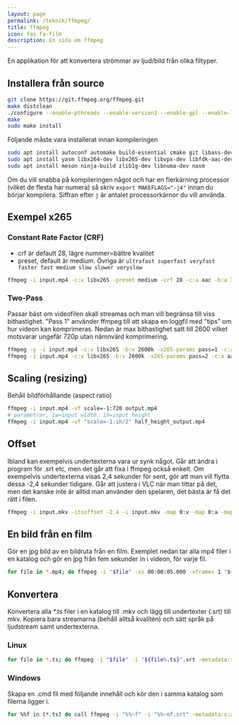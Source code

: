 ```yaml
---
layout: page
permalink: /teknik/ffmpeg/
title: ffmpeg
icon: fas fa-film
description: En sida om ffmpeg
---
```


En applikation för att konvertera strömmar av ljud/bild från olika filtyper.

## Installera från source

```bash
git clone https://git.ffmpeg.org/ffmpeg.git
make distclean
./configure --enable-pthreads --enable-version3 --enable-gpl --enable-libass --enable-libfdk-aac --enable-libfreetype --enable-libmp3lame --enable-libopus --enable-librtmp --enable-libvorbis --enable-libvpx --enable-libx264 --enable-libx265 --enable-libxvid --enable-openssl --enable-nonfree
make
sudo make install
```

Följande måste vara installerat innan kompileringen

```bash
sudo apt install autoconf automake build-essential cmake git libass-dev libfreetype6-dev libsdl2-dev libssl-dev libtheora-dev libtool libva-dev libvdpau-dev libvorbis-dev libxcb1-dev libxcb-shm0-dev libxcb-xfixes0-dev pkg-config texinfo wget
sudo apt install yasm libx264-dev libx265-dev libvpx-dev libfdk-aac-dev libmp3lame-dev libopus-dev librtmp-dev libxvidcore-dev ocl-icd-opencl-dev
sudo apt install meson ninja-build zlib1g-dev libnuma-dev nasm
```

<div class="alert alert-primary" role="alert">
Om du vill snabba på kompileringen något och har en
flerkärning processor (vilket de flesta har numera) så skriv <code>export MAKEFLAGS="-j4"</code> innan du börjar kompilera. Siffran efter <code>j</code> är antalet processorkärnor du vill använda.
</div>

## Exempel x265

### Constant Rate Factor (CRF)

- crf är default 28, lägre nummer=bättre kvalitet
- preset, default är medium. Övriga är `ultrafast superfast veryfast faster fast medium slow slower veryslow`

```bash
ffmpeg -i input.mp4 -c:v libx265 -preset medium -crf 28 -c:a aac -b:a 128k output.mp4
```

### Two-Pass

Passar bäst om videofilen skall streamas och man vill begränsa till viss bithastighet. "Pass 1" använder ffmpeg till att skapa en loggfil med "tips" om hur videon kan komprimeras.
Nedan är max bithastighet satt till 2600 vilket motsvarar ungefär 720p utan nämnvärd komprimering.

```bash
ffmpeg -y -i input.mp4 -c:v libx265 -b:v 2600k -x265-params pass=1 -c:a aac -b:a 128k -f mp4 /dev/null && \
ffmpeg -i input.mp4 -c:v libx265 -b:v 2600k -x265-params pass=2 -c:a aac -b:a 128k output.mp4
```

## Scaling (resizing)

Behåll bildförhållande (aspect ratio)

```bash
ffmpeg -i input.mp4 -vf scale=-1:720 output.mp4
# parametrar, iw=input width, ih=input height
ffmpeg -i input.mp4 -vf "scale=-1:ih/2" half_height_output.mp4
```

## Offset

Ibland kan exempelvis undertexterna vara ur synk något. Går att ändra i program för .srt etc, men det går att fixa i ffmpeg också enkelt.
Om exempelvis undertexterna visas 2,4 sekunder för sent, gör att man vill flytta dessa -2,4 sekunder tidigare. Går att justera i VLC när man tittar på det, men det kanske inte är alltid man använder den spelaren, det bästa är få det rätt i filen.

```bash
ffmpeg -i input.mkv -itsoffset -2.4 -i input.mkv -map 0:v -map 0:a -map 1:s -c copy output.mkv
```

## En bild från en film

Gör en jpg bild av en bildruta från en film. Exemplet nedan tar alla mp4 filer i en katalog och gör en jpg från fem sekunder in i videon, för varje fil.

```bash
for file in *.mp4; do ffmpeg -i "$file" -ss 00:00:05.000 -vframes 1 "${file%.mp4}".jpg; done
```

## Konvertera

Konvertera alla \*.ts filer i en katalog till .mkv och lägg till undertexter (.srt) till mkv. Kopiera bara streamarna (behåll alltså kvalitén) och sätt språk på ljudstream samt undertexterna.

### Linux

```bash
for file in *.ts; do ffmpeg -i "$file" -i "${file%.ts}".srt -metadata:s:a:0 language=eng -metadata:s:s:0 language=swe -c copy "${file%.ts}".mkv; done
```

### Windows

Skapa en .cmd fil med följande innehåll och kör den i samma katalog som filerna ligger i.

```bash
for %%f in (*.ts) do call ffmpeg -i "%%~f" -i "%%~nf.srt" -metadata:s:a:0 language=eng -metadata:s:s:0 language=swe -c copy "%%~nf.mkv"
```
